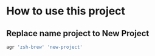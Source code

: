 # How to use this project

## Replace name project to New Project

```bash
agr 'zsh-brew' 'new-project'
```
